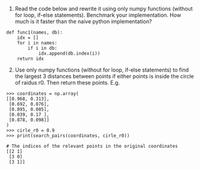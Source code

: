 1. Read the code below and rewrite it using only numpy functions (without for loop,
if-else statements). Benchmark your implementation. How much is it faster than
the naive python implementation?

```
def func1(names, db):
    idx = []
    for i in names:
        if i in db:
            idx.append(db.index(i))
    return idx
```

2. Use only numpy functions (without for loop, if-else statements) to find the
largest 3 distances between points if either points is inside the circle of
raidus r0. Then return these points. E.g.

```
>>> coordinates = np.array(
[[0.968, 0.313],
 [0.692, 0.876],
 [0.895, 0.085],
 [0.039, 0.17 ],
 [0.878, 0.098]]
)
>>> cirle_r0 = 0.9
>>> print(search_pairs(coordinates, cirle_r0))

# The indices of the relevant points in the original coordinates
[[2 1]
 [3 0]
 [3 1]]
```
